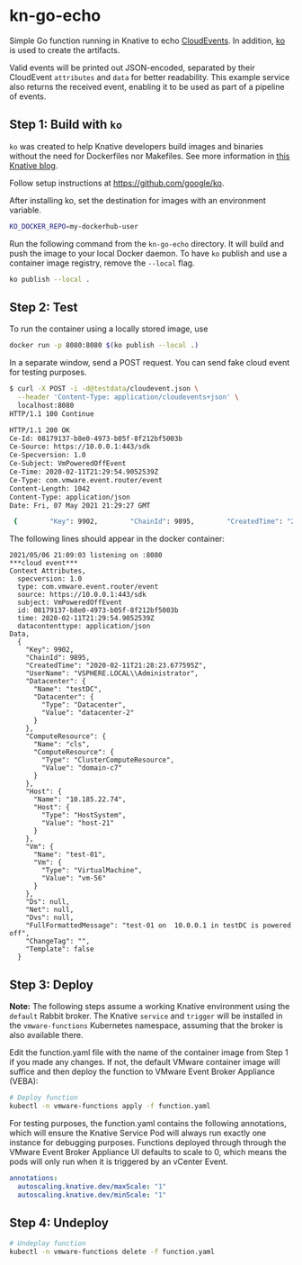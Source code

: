 # kn-go-echo

Simple Go function running in Knative to echo [CloudEvents](https://github.com/cloudevents/sdk-go).
In addition, [ko](https://github.com/google/ko) is used to create the artifacts.

Valid events will be printed out JSON-encoded, separated by their CloudEvent
`attributes` and `data` for better readability. This example service also
returns the received event, enabling it to be used as part of a pipeline of
events.

## Step 1: Build with `ko`

`ko` was created to help Knative developers build images and binaries without
the need for Dockerfiles nor Makefiles. See more information in [this Knative
blog](https://knative.dev/blog/2018/12/18/ko-fast-kubernetes-microservice-development-in-go/).

Follow setup instructions at https://github.com/google/ko.

After installing ko, set the destination for images with an environment variable.

``` bash
KO_DOCKER_REPO=my-dockerhub-user
```

Run the following command from the `kn-go-echo` directory. It will build and
push the image to your local Docker daemon. To have `ko` publish and use a
container image registry, remove the `--local` flag.

```bash
ko publish --local .
```

## Step 2: Test

To run the container using a locally stored image, use

```bash
docker run -p 8080:8080 $(ko publish --local .)
```

In a separate window, send a POST request. You can send fake cloud event for
testing purposes.

```bash
$ curl -X POST -i -d@testdata/cloudevent.json \
  --header 'Content-Type: application/cloudevents+json' \
  localhost:8080
HTTP/1.1 100 Continue

HTTP/1.1 200 OK
Ce-Id: 08179137-b8e0-4973-b05f-8f212bf5003b
Ce-Source: https://10.0.0.1:443/sdk
Ce-Specversion: 1.0
Ce-Subject: VmPoweredOffEvent
Ce-Time: 2020-02-11T21:29:54.9052539Z
Ce-Type: com.vmware.event.router/event
Content-Length: 1042
Content-Type: application/json
Date: Fri, 07 May 2021 21:29:27 GMT

 {        "Key": 9902,        "ChainId": 9895,        "CreatedTime": "2020-02-11T21:28:23.677595Z",        "UserName": "VSPHERE.LOCAL\\Administrator",        "Datacenter": {            "Name": "testDC",            "Datacenter": {                "Type": "Datacenter",                "Value": "datacenter-2"            }        },        "ComputeResource": {            "Name": "cls",            "ComputeResource": {                "Type": "ClusterComputeResource",                "Value": "domain-c7"            }        },        "Host": {            "Name": "10.185.22.74",            "Host": {                "Type": "HostSystem",                "Value": "host-21"            }        },        "Vm": {            "Name": "test-01",            "Vm": {                "Type": "VirtualMachine",                "Value": "vm-56"            }        },        "Ds": null,        "Net": null,        "Dvs": null,        "FullFormattedMessage": "test-01 on  10.0.0.1 in testDC is powered off",        "ChangeTag": "",        "Template": false    }
```

The following lines should appear in the docker container:

```
2021/05/06 21:09:03 listening on :8080
***cloud event***
Context Attributes,
  specversion: 1.0
  type: com.vmware.event.router/event
  source: https://10.0.0.1:443/sdk
  subject: VmPoweredOffEvent
  id: 08179137-b8e0-4973-b05f-8f212bf5003b
  time: 2020-02-11T21:29:54.9052539Z
  datacontenttype: application/json
Data,
  {
    "Key": 9902,
    "ChainId": 9895,
    "CreatedTime": "2020-02-11T21:28:23.677595Z",
    "UserName": "VSPHERE.LOCAL\\Administrator",
    "Datacenter": {
      "Name": "testDC",
      "Datacenter": {
        "Type": "Datacenter",
        "Value": "datacenter-2"
      }
    },
    "ComputeResource": {
      "Name": "cls",
      "ComputeResource": {
        "Type": "ClusterComputeResource",
        "Value": "domain-c7"
      }
    },
    "Host": {
      "Name": "10.185.22.74",
      "Host": {
        "Type": "HostSystem",
        "Value": "host-21"
      }
    },
    "Vm": {
      "Name": "test-01",
      "Vm": {
        "Type": "VirtualMachine",
        "Value": "vm-56"
      }
    },
    "Ds": null,
    "Net": null,
    "Dvs": null,
    "FullFormattedMessage": "test-01 on  10.0.0.1 in testDC is powered off",
    "ChangeTag": "",
    "Template": false
  }
```

## Step 3: Deploy

**Note:** The following steps assume a working Knative environment using the
`default` Rabbit broker. The Knative `service` and `trigger` will be installed in the
`vmware-functions` Kubernetes namespace, assuming that the broker is also available there.

Edit the function.yaml file with the name of the container image from Step 1 if you made any changes. If not, the default VMware container image will suffice and then deploy the function to VMware Event Broker Appliance (VEBA):

```bash
# Deploy function
kubectl -n vmware-functions apply -f function.yaml
```

For testing purposes, the function.yaml contains the following annotations, which will ensure the Knative Service Pod will always run exactly one instance for debugging purposes. Functions deployed through through the VMware Event Broker Appliance UI defaults to scale to 0, which means the pods will only run when it is triggered by an vCenter Event.

```yaml
annotations:
  autoscaling.knative.dev/maxScale: "1"
  autoscaling.knative.dev/minScale: "1"
```

## Step 4: Undeploy

```bash
# Undeploy function
kubectl -n vmware-functions delete -f function.yaml
```
